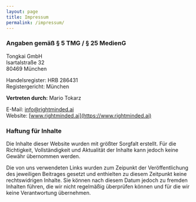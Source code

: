 ```yaml
---
layout: page
title: Impressum
permalink: /impressum/
---
```



### Angaben gemäß § 5 TMG / § 25 MedienG

Tongkai GmbH  
Isartalstraße 32\
80469 München
 

Handelsregister: HRB 286431\
Registergericht: München

**Vertreten durch:** Mario Tokarz

E-Mail: [info@rightminded.ai](mailto:info@rightminded.ai)\
Website: [www.rightminded.ai](https://www.rightminded.ai)


### Haftung für Inhalte

Die Inhalte dieser Website wurden mit größter Sorgfalt erstellt. Für
die Richtigkeit, Vollständigkeit und Aktualität der Inhalte kann
jedoch keine Gewähr übernommen werden.

Die von uns verwendeten Links wurden zum Zeipunkt der Veröffentlichung
des jeweiligen Beitrages gesetzt und enthielten zu diesem Zeitpunkt
keine rechtswidrigen Inhalte. Sie können nach diesem Datum jedoch zu
fremden Inhalten führen, die wir nicht regelmäßig überprüfen können
und für die wir keine Verantwortung übernehmen.


